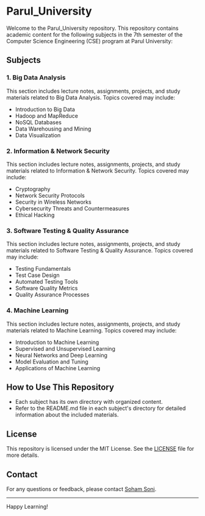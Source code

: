 # Parul_University

Welcome to the Parul_University repository. This repository contains academic content for the following subjects in the 7th semester of the Computer Science Engineering (CSE) program at Parul University:

## Subjects

### 1. Big Data Analysis
This section includes lecture notes, assignments, projects, and study materials related to Big Data Analysis. Topics covered may include:
- Introduction to Big Data
- Hadoop and MapReduce
- NoSQL Databases
- Data Warehousing and Mining
- Data Visualization

### 2. Information & Network Security
This section includes lecture notes, assignments, projects, and study materials related to Information & Network Security. Topics covered may include:
- Cryptography
- Network Security Protocols
- Security in Wireless Networks
- Cybersecurity Threats and Countermeasures
- Ethical Hacking

### 3. Software Testing & Quality Assurance
This section includes lecture notes, assignments, projects, and study materials related to Software Testing & Quality Assurance. Topics covered may include:
- Testing Fundamentals
- Test Case Design
- Automated Testing Tools
- Software Quality Metrics
- Quality Assurance Processes

### 4. Machine Learning
This section includes lecture notes, assignments, projects, and study materials related to Machine Learning. Topics covered may include:
- Introduction to Machine Learning
- Supervised and Unsupervised Learning
- Neural Networks and Deep Learning
- Model Evaluation and Tuning
- Applications of Machine Learning

## How to Use This Repository
- Each subject has its own directory with organized content.
- Refer to the README.md file in each subject's directory for detailed information about the included materials.

## License
This repository is licensed under the MIT License. See the [LICENSE](LICENSE) file for more details.

## Contact
For any questions or feedback, please contact [Soham Soni](mailto:sonisoham91@gmail.com).

---

Happy Learning!
